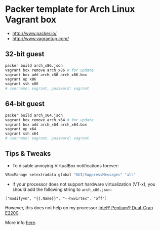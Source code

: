 # Packer template for Arch Linux Vagrant box

- http://www.packer.io/
- http://www.vagrantup.com/

## 32-bit guest

```sh
packer build arch_x86.json
vagrant box remove arch_x86 # for update
vagrant box add arch_x86 arch_x86.box
vagrant up x86
vagrant ssh x86
# username: vagrant, password: vagrant
```

## 64-bit guest

```sh
packer build arch_x64.json
vagrant box remove arch_x64 # for update
vagrant box add arch_x64 arch_x64.box
vagrant up x64
vagrant ssh x64
# username: vagrant, password: vagrant
```

## Tips & Tweaks

* To disable annoying VirtualBox notifications forever:

```sh
VBoxManage setextradata global "GUI/SuppressMessages" "all"
```

* If your processor does not support hardware virtualization (VT-x),
  you should add the following string to `arch_x86.json`:

```
["modifyvm", "{{.Name}}", "--hwvirtex", "off"]
```

However, this does not help on my processor
[Intel® Pentium® Dual-Crap E2200](http://ark.intel.com/products/33925).

More info [here](http://piotr.banaszkiewicz.org/blog/2012/06/10/vagrant-lack-of-hvirt/).
